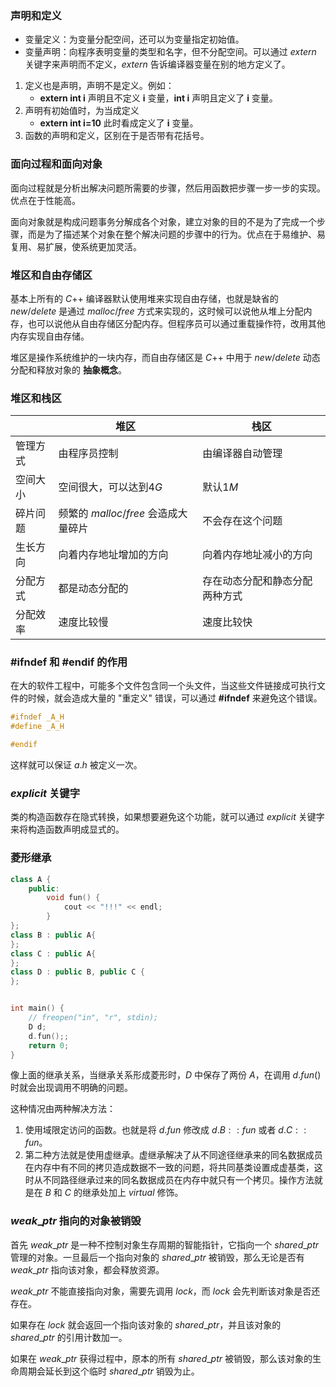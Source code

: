 ### 声明和定义
- 变量定义：为变量分配空间，还可以为变量指定初始值。
- 变量声明：向程序表明变量的类型和名字，但不分配空间。可以通过 $extern$ 关键字来声明而不定义，$extern$ 告诉编译器变量在别的地方定义了。

1. 定义也是声明，声明不是定义。例如：
   - **extern int i** 声明且不定义 **i** 变量，**int i** 声明且定义了 **i** 变量。
2. 声明有初始值时，为当成定义
   - **extern int i=10** 此时看成定义了 **i** 变量。
3. 函数的声明和定义，区别在于是否带有花括号。

### 面向过程和面向对象
面向过程就是分析出解决问题所需要的步骤，然后用函数把步骤一步一步的实现。优点在于性能高。

面向对象就是构成问题事务分解成各个对象，建立对象的目的不是为了完成一个步骤，而是为了描述某个对象在整个解决问题的步骤中的行为。优点在于易维护、易复用、易扩展，使系统更加灵活。

### 堆区和自由存储区
基本上所有的 $C$++ 编译器默认使用堆来实现自由存储，也就是缺省的 $new/delete$ 是通过 $malloc/free$ 方式来实现的，这时候可以说他从堆上分配内存，也可以说他从自由存储区分配内存。但程序员可以通过重载操作符，改用其他内存实现自由存储。

堆区是操作系统维护的一块内存，而自由存储区是 $C$++ 中用于 $new/delete$ 动态分配和释放对象的 **抽象概念**。

### 堆区和栈区
|          | 堆区                             | 栈区                           |
| -------- | -------------------------------- | ------------------------------ |
| 管理方式 | 由程序员控制                     | 由编译器自动管理               |
| 空间大小 | 空间很大，可以达到$4G$           | 默认$1M$                       |
| 碎片问题 | 频繁的 $malloc/free$ 会造成大量碎片 | 不会存在这个问题               |
| 生长方向 | 向着内存地址增加的方向           | 向着内存地址减小的方向         |
| 分配方式 | 都是动态分配的                   | 存在动态分配和静态分配两种方式 |
| 分配效率 | 速度比较慢                       | 速度比较快                     |


### #ifndef 和 #endif 的作用
在大的软件工程中，可能多个文件包含同一个头文件，当这些文件链接成可执行文件的时候，就会造成大量的 "重定义" 错误，可以通过 **#ifndef** 来避免这个错误。
```cpp
#ifndef _A_H
#define _A_H

#endif
```
这样就可以保证 $a.h$ 被定义一次。

### $explicit$ 关键字
类的构造函数存在隐式转换，如果想要避免这个功能，就可以通过 $explicit$ 关键字来将构造函数声明成显式的。

### 菱形继承
```cpp
class A {
	public:
		void fun() {
			cout << "!!!" << endl;
		}
};
class B : public A{
};
class C : public A{
};
class D : public B, public C {
};


int main() {
	// freopen("in", "r", stdin);
	D d;
	d.fun();;
	return 0;
}
```
像上面的继承关系，当继承关系形成菱形时，$D$ 中保存了两份 $A$，在调用 $d.fun()$ 时就会出现调用不明确的问题。

这种情况由两种解决方法：
1. 使用域限定访问的函数。也就是将 $d.fun$ 修改成 $d.B::fun$ 或者 $d.C::fun$。
2. 第二种方法就是使用虚继承。虚继承解决了从不同途径继承来的同名数据成员在内存中有不同的拷贝造成数据不一致的问题，将共同基类设置成虚基类，这时从不同路径继承过来的同名数据成员在内存中就只有一个拷贝。操作方法就是在 $B$ 和 $C$ 的继承处加上 $virtual$ 修饰。

### $weak\_ptr$ 指向的对象被销毁
首先 $weak\_ptr$ 是一种不控制对象生存周期的智能指针，它指向一个 $shared\_ptr$ 管理的对象。一旦最后一个指向对象的 $shared\_ptr$ 被销毁，那么无论是否有 $weak\_ptr$ 指向该对象，都会释放资源。

$weak\_ptr$ 不能直接指向对象，需要先调用 $lock$，而 $lock$ 会先判断该对象是否还存在。

如果存在 $lock$ 就会返回一个指向该对象的 $shared\_ptr$，并且该对象的 $shared\_ptr$ 的引用计数加一。

如果在 $weak\_ptr$ 获得过程中，原本的所有 $shared\_ptr$ 被销毁，那么该对象的生命周期会延长到这个临时 $shared\_ptr$ 销毁为止。

